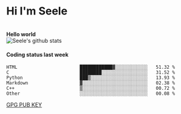 <h1>Hi I'm Seele</h1>
<br>
<b> Hello world</b>
<br>
<img src="https://github-readme-stats.vercel.app/api?username=Seele0oO&show_icons=true&icon_color=0366d6&bg_color=ffffff&hide_title=true&hide=contribs&include_all_commits=true" alt="Seele's github stats"/>
<br>

<h4>Coding status last week </h4>

<!--START_SECTION:waka-->

```text
HTML                       ████████████▓░░░░░░░░░░░░   51.32 %
C                          ████████░░░░░░░░░░░░░░░░░   31.52 %
Python                     ███▒░░░░░░░░░░░░░░░░░░░░░   13.93 %
Markdown                   ▓░░░░░░░░░░░░░░░░░░░░░░░░   02.38 %
C++                        ▒░░░░░░░░░░░░░░░░░░░░░░░░   00.72 %
Other                      ░░░░░░░░░░░░░░░░░░░░░░░░░   00.08 %
```

<!--END_SECTION:waka-->



[GPG PUB KEY](https://keys.openpgp.org/vks/v1/by-fingerprint/3FCE91BF5B9666B55B67213C4C57B7824A5B6680)

